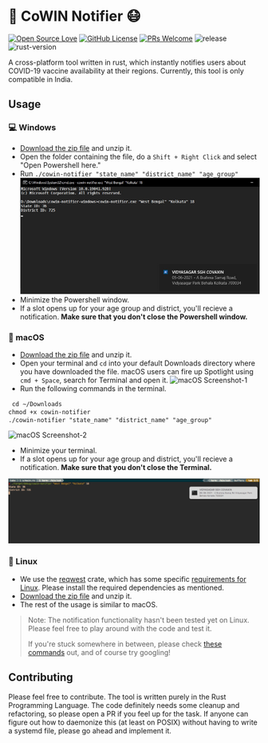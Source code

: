 # 💉 CoWIN Notifier 😷
[![Open Source Love](https://badges.frapsoft.com/os/v1/open-source.svg?v=103)](https://github.com/aryan9600/cowin-notifier)
[![GitHub License](https://img.shields.io/github/license/aryan9600/cowin-notifier)](https://github.com/aryan9600/cowin-notifier/blob/master/LICENSE)
[![PRs Welcome](https://img.shields.io/badge/PRs-welcome-brightgreen.svg)](https://github.com/aryan9600/cowin-notifier/issues/new/choose)
![release](https://img.shields.io/github/v/release/aryan9600/cowin-notifier)
![rust-version](https://img.shields.io/badge/rust-v1.5.2-red)

A cross-platform tool written in rust, which instantly notifies users about COVID-19 vaccine availability at their regions. Currently, this tool is only compatible in India.

## Usage

### 💻 Windows
* [Download the zip file](https://github.com/aryan9600/cowin-notifier/releases/download/v0.1/cowin-notifier-windows.zip) and unzip it.
* Open the folder containing the file, do a `Shift + Right Click` and select "Open Powershell here."
* Run `./cowin-notifier "state_name" "district_name" "age_group"`
![Windows Screenshot](https://raw.githubusercontent.com/aryan9600/cowin-notifier/main/assets/WhatsApp%20Image%202021-05-06%20at%2021.23.49.jpeg)
* Minimize the Powershell window.
* If a slot opens up for your age group and district, you'll recieve a notification. __Make sure that you don't close the Powershell window.__

### 🍎 macOS
* [Download the zip file](https://github.com/aryan9600/cowin-notifier/releases/download/v0.1/cowin-notifier-macos.zip) and unzip it.
* Open your terminal and `cd` into your default Downloads directory where you have downloaded the file. macOS users can fire up Spotlight using `cmd + Space`, search for Terminal and open it.
![macOS Screenshot-1](https://github.com/mintbomb27/cowin-notifier/raw/main/assets/macOS%20spotlight.png)
* Run the following commands in the terminal.
```
 cd ~/Downloads 
chmod +x cowin-notifier
./cowin-notifier "state_name" "district_name" "age_group"
```
![macOS Screenshot-2](https://github.com/mintbomb27/cowin-notifier/raw/main/assets/macOS%20notif.png)
* Minimize your terminal.
* If a slot opens up for your age group and district, you'll recieve a notification. __Make sure that you don't close the Terminal.__

![macOS Screenshot-3](https://raw.githubusercontent.com/aryan9600/cowin-notifier/main/assets/Screen%20Shot%202021-05-05%20at%2017.46.10.png)

### 🐧 Linux
* We use the [reqwest](https://github.com/seanmonstar/reqwest) crate, which has some specific [requirements for Linux](https://github.com/seanmonstar/reqwest#requirements). Please install the required dependencies as mentioned.
* [Download the zip file](https://github.com/aryan9600/cowin-notifier/releases/download/v0.1/cowin-notifier-linux.zip) and unzip it.
* The rest of the usage is similar to macOS.

> Note: The notification functionality hasn't been tested yet on Linux. Please feel free to play around with the code and test it.
> 
> If you're stuck somewhere in between, please check [these commands](https://maker.pro/linux/tutorial/basic-linux-commands-for-beginners) out, and of course try googling!

## Contributing

Please feel free to contribute. The tool is written purely in the Rust Programming Language. The code definitely needs some cleanup and refactoring, so please open a PR if you feel up for the task. If anyone can figure out how to daemonize this (at least on POSIX) without having to write a systemd file, please go ahead and implement it.
